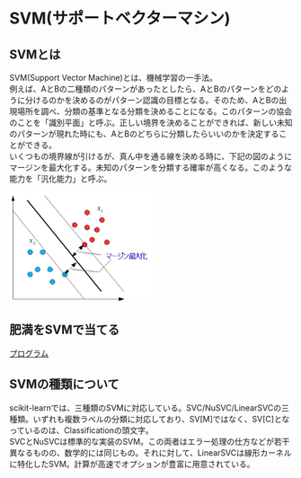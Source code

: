 # SVM(サポートベクターマシン)
## SVMとは
SVM(Support Vector Machine)とは、機械学習の一手法。  
例えば、AとBの二種類のパターンがあったとしたら、AとBのパターンをどのように分けるのかを決めるのがパターン認識の目標となる。そのため、AとBの出現場所を調べ、分類の基準となる分類を決めることになる。このパターンの協会のことを「識別平面」と呼ぶ。正しい境界を決めることができれば、新しい未知のパターンが現れた時にも、AとBのどちらに分類したらいいのかを決定することができる。  
いくつもの境界線が引けるが、真ん中を通る線を決める時に、下記の図のようにマージンを最大化する。未知のパターンを分類する確率が高くなる。このような能力を「汎化能力」と呼ぶ。

![マージン最大化](./img/svm.png)

## 肥満をSVMで当てる

[プログラム](./programs/bmi.ipynb)

## SVMの種類について
scikit-learnでは、三種類のSVMに対応している。SVC/NuSVC/LinearSVCの三種類。いずれも複数ラベルの分類に対応しており、SV[M]ではなく、SV[C]となっているのは、Classificationの頭文字。  
SVCとNuSVCは標準的な実装のSVM。この両者はエラー処理の仕方などが若干異なるものの、数学的には同じもの。それに対して、LinearSVCは線形カーネルに特化したSVM。計算が高速でオプションが豊富に用意されている。
